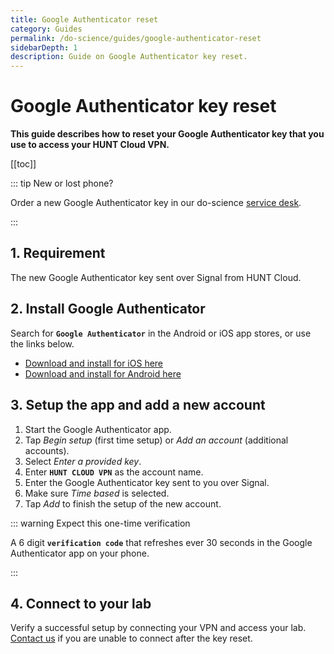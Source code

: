 ```yaml
---
title: Google Authenticator reset
category: Guides
permalink: /do-science/guides/google-authenticator-reset
sidebarDepth: 1
description: Guide on Google Authenticator key reset.
---
```


# Google Authenticator key reset

**This guide describes how to reset your Google Authenticator key that you use to access your HUNT Cloud VPN.**

[[toc]]

::: tip New or lost phone?

Order a new Google Authenticator key in our do-science [service desk](/do-science/service-desk/#google-authenticator-key-reset).

:::

## 1. Requirement

The new Google Authenticator key sent over Signal from HUNT Cloud.

## 2. Install Google Authenticator

Search for **`Google Authenticator`** in the Android or iOS app stores, or use the links below.

* [Download and install for iOS here](https://apps.apple.com/us/app/google-authenticator/id388497605)
* [Download and install for Android here](https://play.google.com/store/apps/details?id=com.google.android.apps.authenticator2&hl=en)

## 3. Setup the app and add a new account

1. Start the Google Authenticator app.
2. Tap *Begin setup* (first time setup) or *Add an account* (additional accounts).
3. Select *Enter a provided key*.
4. Enter **`HUNT CLOUD VPN`** as the account name.
5. Enter the Google Authenticator key sent to you over Signal.
6. Make sure *Time based* is selected.
7. Tap *Add* to finish the setup of the new account.

::: warning Expect this one-time verification

A 6 digit **`verification code`** that refreshes ever 30 seconds in the Google Authenticator app on your phone.

:::

## 4. Connect to your lab

Verify a successful setup by connecting your VPN and access your lab. [Contact us](/contact) if you are unable to connect after the key reset.

